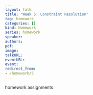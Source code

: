 ```yaml
---
layout: talk
title: "Week 5: Constraint Resolution"
tag: homework
categories: []
kind: Homework
series: homework
speaker:
authors:
pdf:
image:
talkURL:
eventURL:
event:
redirect_from:
- /homework/5
---
```


homework assignments
